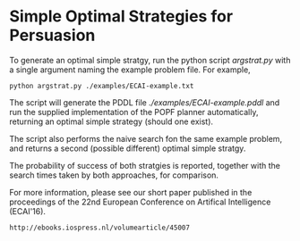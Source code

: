 Simple Optimal Strategies for Persuasion
======================================

To generate an optimal simple stratgy, run the python script *argstrat.py* with a single argument naming the example problem file. For example, 

    python argstrat.py ./examples/ECAI-example.txt
  
The script will generate the PDDL file *./examples/ECAI-example.pddl* and run the supplied implementation of the POPF planner automatically, returning an optimal simple strategy (should one exist).

The script also performs the naive search fon the same example problem, and returns a second (possible different) optimal simple stratgy.

The probability of success of both stratgies is reported, together with the search times taken by both approaches, for comparison. 


For more information, please see our short paper published in the proceedings of the 22nd European Conference on Artifical Intelligence (ECAI'16).

    http://ebooks.iospress.nl/volumearticle/45007
